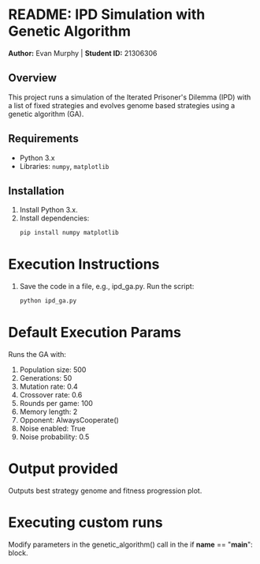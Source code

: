 # README: IPD Simulation with Genetic Algorithm

**Author:** Evan Murphy | **Student ID:** 21306306

## Overview
This project runs a simulation of the Iterated Prisoner's Dilemma (IPD) with a list of fixed strategies and evolves genome based strategies using a genetic algorithm (GA).

## Requirements
- Python 3.x
- Libraries: `numpy`, `matplotlib`

## Installation
1. Install Python 3.x.
2. Install dependencies:
   ```bash
   pip install numpy matplotlib
   ```

# Execution Instructions
1. Save the code in a file, e.g., ipd_ga.py.
    Run the script:
    ```bash
    python ipd_ga.py
    ```

# Default Execution Params
Runs the GA with:
1. Population size: 500
2. Generations: 50
3. Mutation rate: 0.4
4. Crossover rate: 0.6
5. Rounds per game: 100
6. Memory length: 2
7. Opponent: AlwaysCooperate()
8. Noise enabled: True 
9. Noise probability: 0.5

# Output provided
Outputs best strategy genome and fitness progression plot.

# Executing custom runs
Modify parameters in the genetic_algorithm() call in the if __name__ == "__main__": block.